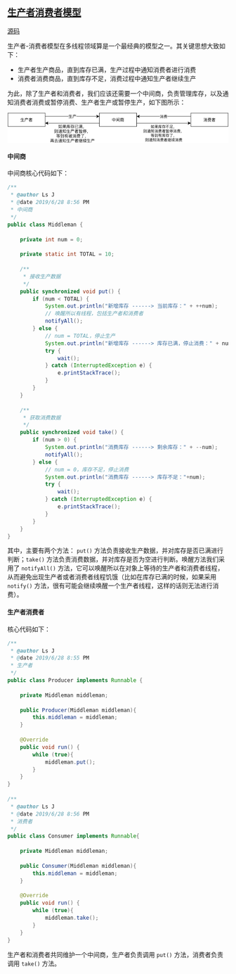 ## [生产者消费者模型](https://github.com/lidonggg/Learning-notes/tree/master/java/src/main/java/com/lidong/java/concurrent/procon)

[源码](https://github.com/lidonggg/Learning-notes/tree/master/java/src/main/java/com/lidong/java/concurrent/procon)

生产者-消费者模型在多线程领域算是一个最经典的模型之一。其关键思想大致如下：

- 生产者生产商品，直到库存已满，生产过程中通知消费者进行消费
- 消费者消费商品，直到库存不足，消费过程中通知生产者继续生产

为此，除了生产者和消费者，我们应该还需要一个中间商，负责管理库存，以及通知消费者消费或暂停消费、生产者生产或暂停生产，如下图所示：

<img src='https://github.com/lidonggg/Learning-notes/blob/master/imgs/producer-consumer.png' align='center' />

#### 中间商

中间商核心代码如下：

```java
/**
 * @author Ls J
 * @date 2019/6/28 8:56 PM
 * 中间商
 */
public class Middleman {

    private int num = 0;

    private static int TOTAL = 10;

    /**
     * 接收生产数据
     */
    public synchronized void put() {
        if (num < TOTAL) {
            System.out.println("新增库存 ------> 当前库存：" + ++num);
            // 唤醒所以有线程，包括生产者和消费者
            notifyAll();
        } else {
            // num = TOTAL，停止生产
            System.out.println("新增库存 ------> 库存已满，停止消费：" + num);
            try {
                wait();
            } catch (InterruptedException e) {
                e.printStackTrace();
            }
        }
    }

    /**
     * 获取消费数据
     */
    public synchronized void take() {
        if (num > 0) {
            System.out.println("消费库存 ------> 剩余库存：" + --num);
            notifyAll();
        } else {
            // num = 0，库存不足，停止消费
            System.out.println("消费库存 ------> 库存不足："+num);
            try {
                wait();
            } catch (InterruptedException e) {
                e.printStackTrace();
            }
        }
    }
}
```

其中，主要有两个方法： ``put()`` 方法负责接收生产数据，并对库存是否已满进行判断；``take()`` 方法负责消费数据，并对库存是否为空进行判断。唤醒方法我们采用了 ``notifyAll()`` 方法，它可以唤醒所以在对象上等待的生产者和消费者线程，从而避免出现生产者或者消费者线程饥饿（比如在库存已满的时候，如果采用 ``notify()`` 方法，很有可能会继续唤醒一个生产者线程，这样的话则无法进行消费）。

#### 生产者消费者

核心代码如下：

```java
/**
 * @author Ls J
 * @date 2019/6/28 8:55 PM
 * 生产者
 */
public class Producer implements Runnable {

    private Middleman middleman;

    public Producer(Middleman middleman){
        this.middleman = middleman;
    }

    @Override
    public void run() {
        while (true){
            middleman.put();
        }
    }
}

/**
 * @author Ls J
 * @date 2019/6/28 8:56 PM
 * 消费者
 */
public class Consumer implements Runnable{

    private Middleman middleman;

    public Consumer(Middleman middleman){
        this.middleman = middleman;
    }

    @Override
    public void run() {
        while (true){
            middleman.take();
        }
    }
}
```

生产者和消费者共同维护一个中间商，生产者负责调用 ``put()`` 方法，消费者负责调用 ``take()`` 方法。

